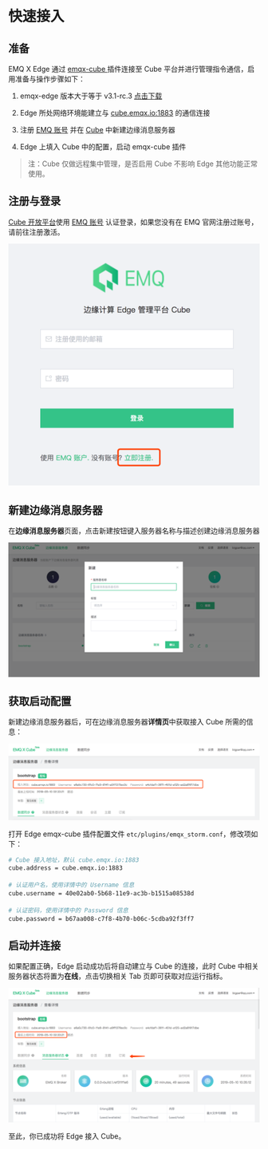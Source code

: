 # 快速接入

## 准备

EMQ X Edge 通过 [emqx-cube ](http://github.com/emqx/emqx-cube]) 插件连接至 Cube 平台并进行管理指令通信，启用准备与操作步骤如下：

1. emqx-edge 版本大于等于 v3.1-rc.3 [点击下载](https://www.emqx.io/downloads/emq/edge?osType=Raspberry%20Pi#download)

2. Edge 所处网络环境能建立与 [cube.emqx.io:1883](cube.emqx.io:1883) 的通信连接

3. 注册 [EMQ 账号](https://www.emqx.io/account?tab=register) 并在 [Cube](https://cube.emqx.io) 中新建边缘消息服务器

4. Edge 上填入 Cube 中的配置，启动 emqx-cube 插件



> 注：Cube 仅做远程集中管理，是否启用 Cube 不影响 Edge 其他功能正常使用。







## 注册与登录

[Cube  开放平台](https://cube.emqx.io)使用 [EMQ 账号](https://www.emqx.io/account?tab=register) 认证登录，如果您没有在 EMQ 官网注册过账号，请前往注册激活。



<img src="../_images/image-20190510103353683.png" class="medium-size">









## 新建边缘消息服务器

在**边缘消息服务器**页面，点击新建按钮键入服务器名称与描述创建边缘消息服务器

![image-20190510103429992](../_images/image-20190510103429992.png)







## 获取启动配置

新建边缘消息服务器后，可在边缘消息服务器**详情页**中获取接入 Cube 所需的信息：

![image-20190510103503135](../_images/image-20190510103503135.png)



打开 Edge emqx-cube 插件配置文件 `etc/plugins/emqx_storm.conf`，修改项如下：

```bash
# Cube 接入地址，默认 cube.emqx.io:1883
cube.address = cube.emqx.io:1883

# 认证用户名，使用详情中的 Username 信息
cube.username = 40e02ab0-5b68-11e9-ac3b-b1515a08538d

# 认证密码，使用详情中的 Password 信息
cube.password = b67aa008-c7f8-4b70-b06c-5cdba92f3ff7
```







## 启动并连接

如果配置正确，Edge 启动成功后将自动建立与 Cube 的连接，此时 Cube 中相关服务器状态将置为**在线**，点击切换相关 Tab 页即可获取对应运行指标。

![image-20190510103537283](../_images/image-20190510103537283.png)



至此，你已成功将 Edge 接入 Cube。

